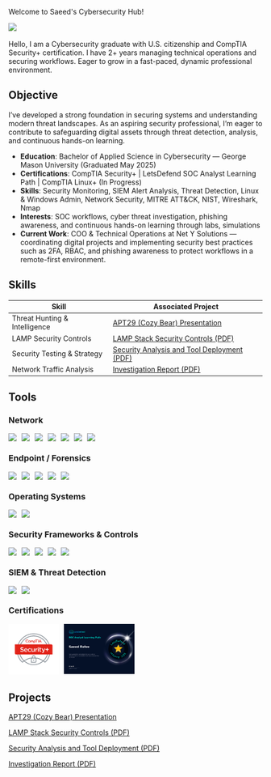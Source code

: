 Welcome to Saeed's Cybersecurity Hub! 


<a href="https://www.linkedin.com/in/saeed-rafee/"><img src="https://img.shields.io/badge/-LinkedIn-0072b1?&style=for-the-badge&logo=linkedin&logoColor=white" /></a>

Hello, I am a Cybersecurity graduate with U.S. citizenship and CompTIA Security+ certification. I have 2+ years managing technical operations and securing workflows. Eager to grow in a fast-paced, dynamic professional environment.

## Objective

I’ve developed a strong foundation in securing systems and understanding modern threat landscapes. As an aspiring security professional, I’m eager to contribute to safeguarding digital assets through threat detection, analysis, and continuous hands-on learning.
-  **Education**: Bachelor of Applied Science in Cybersecurity — George Mason University (Graduated May 2025)
-  **Certifications**: CompTIA Security+ | LetsDefend SOC Analyst Learning Path | CompTIA Linux+ (In Progress)
-  **Skills**: Security Monitoring, SIEM Alert Analysis, Threat Detection, Linux & Windows Admin, Network Security, MITRE ATT&CK, NIST, Wireshark, Nmap 
-  **Interests**: SOC workflows, cyber threat investigation, phishing awareness, and continuous hands-on learning through labs, simulations
-  **Current Work**: COO & Technical Operations at Net Y Solutions — coordinating digital projects and implementing security best practices such as 2FA, RBAC, and phishing awareness to protect workflows in a remote-first environment.


## Skills

| Skill                                         | Associated Project         |
|-----------------------------------------------|----------------------------|
| Threat Hunting & Intelligence |[APT29 (Cozy Bear) Presentation](https://www.youtube.com/watch?v=cpBbEG151IA)|
| LAMP Security Controls | [LAMP Stack Security Controls (PDF)](./LAMP-Security-Controls.pdf) |
| Security Testing & Strategy | [Security Analysis and Tool Deployment (PDF)](./Security%20Analysis%20and%20Tool%20Deployment%20.pdf) |
| Network Traffic Analysis | [Investigation Report (PDF)](./NetworkTrafficAnalysis.pdf) |

## Tools

### Network
<div style="display: flex; flex-wrap: wrap; gap: 10px;">
    <img src="https://img.shields.io/badge/-Wireshark-1679A7?style=for-the-badge&logo=Wireshark&logoColor=white" />
    <img src="https://img.shields.io/badge/-Nmap-90EE90?style=for-the-badge&logo=Nmap&logoColor=black" />
    <img src="https://img.shields.io/badge/-VPN-4B8BBE?style=for-the-badge&logo=OpenVPN&logoColor=white" />
    <img src="https://img.shields.io/badge/-Access%20Control-FFC0CB?style=for-the-badge" />
    <img src="https://img.shields.io/badge/-Network%20Monitoring%2FLogging-FFDEAD?style=for-the-badge" />
    <img src="https://img.shields.io/badge/-Nessus-004880?style=for-the-badge" />
    <img src="https://img.shields.io/badge/-Zero%20Trust-000000?style=for-the-badge" />
</div>

### Endpoint / Forensics
<div style="display: flex; flex-wrap: wrap; gap: 10px;">
    <img src="https://img.shields.io/badge/-Kali%20Linux-557C94?style=for-the-badge&logo=Kali%20Linux&logoColor=white" />
    <img src="https://img.shields.io/badge/-VirusTotal-48D1CC?style=for-the-badge&logo=VirusTotal&logoColor=white" />
    <img src="https://img.shields.io/badge/-VirtualBox-183A61?style=for-the-badge&logo=VirtualBox&logoColor=white" />
    <img src="https://img.shields.io/badge/-FTK%20Imager-8A2BE2?style=for-the-badge" />
    <img src="https://img.shields.io/badge/-Autopsy-FFA500?style=for-the-badge" />
</div>


### Operating Systems
<div style="display: flex; flex-wrap: wrap; gap: 10px;">
    <img src="https://img.shields.io/badge/-Windows-0078D6?style=for-the-badge&logo=Windows&logoColor=white" />
    <img src="https://img.shields.io/badge/-Linux-FCC624?style=for-the-badge&logo=Linux&logoColor=black" />
</div>

### Security Frameworks & Controls
<div style="display: flex; flex-wrap: wrap; gap: 10px;">
    <img src="https://img.shields.io/badge/-MITRE%20ATT%26CK-FF5733?style=for-the-badge" />
    <img src="https://img.shields.io/badge/-NIST-4682B4?style=for-the-badge" />
    <img src="https://img.shields.io/badge/-STIG-1E90FF?style=for-the-badge" />
    <img src="https://img.shields.io/badge/-CIS%20Controls-20B2AA?style=for-the-badge" />
    <img src="https://img.shields.io/badge/-OWASP%20Top%2010-DC143C?style=for-the-badge" />
</div>

### SIEM & Threat Detection
<div style="display: flex; flex-wrap: wrap; gap: 10px;">
    <img src="https://img.shields.io/badge/-SIEM-000000?style=for-the-badge" />
    <img src="https://img.shields.io/badge/-Threat%20Hunting-FF69B4?style=for-the-badge" />
</div>

### **Certifications**

<div style="display: flex; flex-wrap: wrap; gap: 10px;">
    <a href="https://www.credly.com/badges/509fba92-f437-460c-b0df-135325dc57f9/linked_in_profile" target="_blank">
        <img src="https://raw.githubusercontent.com/srafee00/srafee00/main/security-plus-badge.png" alt="CompTIA Security+ Badge" style="width: 100px;">
    </a>
    <a href="https://app.letsdefend.io/certificate/show/f28c4bc1-fae2-40b8-8a24-a225b67358a2" target="_blank">
        <img src="https://raw.githubusercontent.com/srafee00/srafee00/main/letsdefend-soc-cert.png" alt="LetsDefend SOC Analyst Certificate" style="width: 140px;">
    </a>
</div>



## Projects
 [APT29 (Cozy Bear) Presentation](https://www.youtube.com/watch?v=cpBbEG151IA)

 [LAMP Stack Security Controls (PDF)](./LAMP-Security-Controls.pdf) 
  
 [Security Analysis and Tool Deployment (PDF)](./Security%20Analysis%20and%20Tool%20Deployment%20.pdf) 

[Investigation Report (PDF)](./NetworkTrafficAnalysis.pdf) 
